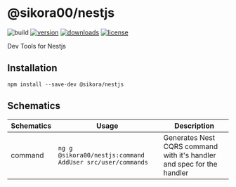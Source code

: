 # @sikora00/nestjs

![build](https://github.com/sikora00/packages/workflows/sikora00/nestjs%20master%20workflow/badge.svg)
[![version](https://img.shields.io/npm/v/@sikora00/nestjs.svg)](https://www.npmjs.com/package/@sikora00/nestjs)
[![downloads](https://img.shields.io/npm/dt/@sikora00/nestjs.svg)](https://www.npmjs.com/package/@sikora00/nestjs)
[![license](https://img.shields.io/npm/l/@sikora00/nestjs.svg)](https://github.com/Sikora00/packages/blob/master/LICENSE)

Dev Tools for Nestjs

## Installation

`npm install --save-dev @sikora/nestjs`

## Schematics

| Schematics | Usage                                                     | Description                                                            |
| ---------- | --------------------------------------------------------- | ---------------------------------------------------------------------- |
| command    | `ng g @sikora00/nestjs:command AddUser src/user/commands` | Generates Nest CQRS command with it's handler and spec for the handler |
